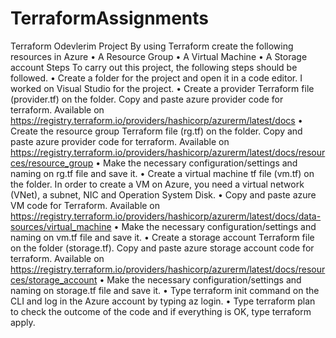 # TerraformAssignments
Terraform Odevlerim
Project
By using Terraform create the following resources in Azure
•	A Resource Group
•	A Virtual Machine
•	A Storage account
Steps 
To carry out this project, the following steps should be followed.
•	Create a folder for the project and open it in a code editor. I worked on Visual Studio for the project.
•	Create a provider Terraform file (provider.tf) on the folder. Copy and paste azure provider code for terraform. Available on https://registry.terraform.io/providers/hashicorp/azurerm/latest/docs
•	Create the resource group Terraform file (rg.tf) on the folder. Copy and paste azure provider code for terraform. Available on https://registry.terraform.io/providers/hashicorp/azurerm/latest/docs/resources/resource_group
•	Make the necessary configuration/settings and naming on rg.tf file and save it.
•	Create a virtual machine tf file (vm.tf) on the folder.  In order to create a VM on Azure, you need a virtual network (VNet), a subnet, NIC and Operation System Disk. 
•	Copy and paste azure VM code for Terraform. Available on https://registry.terraform.io/providers/hashicorp/azurerm/latest/docs/data-sources/virtual_machine
•	Make the necessary configuration/settings and naming on vm.tf file and save it.
•	Create a storage account Terraform file on the folder (storage.tf). Copy and paste azure storage account code for terraform. Available on https://registry.terraform.io/providers/hashicorp/azurerm/latest/docs/resources/storage_account
•	Make the necessary configuration/settings and naming on storage.tf file and save it.
•	Type terraform init command on the CLI and log in the Azure account by typing az login.
•	Type terraform plan to check the outcome of the code and if everything is OK, type terraform apply.
